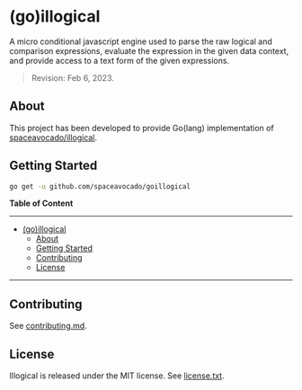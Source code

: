 # (go)illogical

A micro conditional javascript engine used to parse the raw logical and comparison expressions, evaluate the expression in the given data context, and provide access to a text form of the given expressions.

> Revision: Feb 6, 2023.

## About

This project has been developed to provide Go(lang) implementation of [spaceavocado/illogical](https://github.com/spaceavocado/illogical).


## Getting Started

```sh
go get -u github.com/spaceavocado/goillogical
```

**Table of Content**

---

- [(go)illogical](#goillogical)
  - [About](#about)
  - [Getting Started](#getting-started)
  - [Contributing](#contributing)
  - [License](#license)

---


## Contributing

See [contributing.md](contributing.md).

## License

Illogical is released under the MIT license. See [license.txt](license.txt).